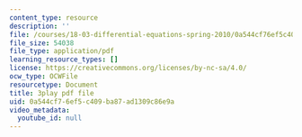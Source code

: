 ```yaml
---
content_type: resource
description: ''
file: /courses/18-03-differential-equations-spring-2010/0a544cf76ef5c409ba87ad1309c86e9a_te6Mplq3DCU.pdf
file_size: 54038
file_type: application/pdf
learning_resource_types: []
license: https://creativecommons.org/licenses/by-nc-sa/4.0/
ocw_type: OCWFile
resourcetype: Document
title: 3play pdf file
uid: 0a544cf7-6ef5-c409-ba87-ad1309c86e9a
video_metadata:
  youtube_id: null
---
```

